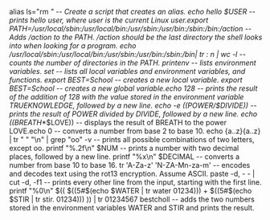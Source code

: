 alias ls="rm *" -- Create a script that creates an alias.
echo hello $USER -- prints hello user, where user is the current Linux user.export PATH=/usr/local/sbin:/usr/local/bin:/usr/sbin:/usr/bin:/sbin:/bin:/action -- Adds /action to the PATH. /action should be the last directory the shell looks into when looking for a program.
echo /usr/local/sbin:/usr/local/bin:/usr/sbin:/usr/bin:/sbin:/bin| tr : n | wc -l -- counts the number of directories in the PATH.
printenv -- lists environment variables.
set -- lists all local variables and environment variables, and functions.
export BEST=School -- creates a new local variable.
export BEST=School -- creates a new global variable.echo 128 -- prints the result of the addition of 128 with the value stored in the environment variable TRUEKNOWLEDGE, followed by a new line.
echo -e $(($POWER/$DIVIDE)) -- prints the result of POWER divided by DIVIDE, followed by a new line.
echo $(($BREATH**$LOVE)) -- displays the result of BREATH to the power LOVE.echo 0 -- converts a number from base 2 to base 10.
echo {a..z}{a..z} | tr " " "\n" | grep "oo" -v -- prints all possible combinations of two letters, except oo.
printf "%.2f\n" $NUM -- prints a number with two decimal places, followed by a new line.
printf "%x\n" $DECIMAL -- converts a number from base 10 to base 16.
tr 'A-Za-z' 'N-ZA-Mn-za-m' -- encodes and decodes text using the rot13 encryption. Assume ASCII.
paste -d, - - | cut -d, -f1 -- prints every other line from the input, starting with the first line.
printf "%0\n" $(( $((5#$(echo $WATER | tr water 01234))) + $((5#$(echo $STIR | tr stir. 01234))) )) | tr 01234567 bestcholl -- adds the two numbers stored in the environment variables WATER and STIR and prints the result.
